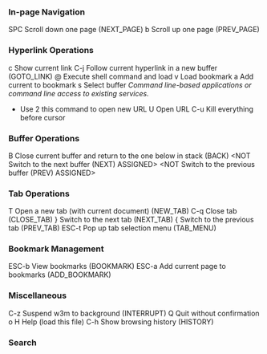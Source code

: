 ### In-page Navigation

SPC     Scroll down one page (NEXT_PAGE)
b Scroll up one page (PREV_PAGE)

### Hyperlink Operations

c Show current link
C-j  Follow current hyperlink in a new buffer (GOTO_LINK)
@	Execute shell command and load
v	Load bookmark
a	Add current to bookmark
s	Select buffer
*Command line-based applications or command line access to existing services.*

- Use 2 this command to open new URL
U	Open URL
C-u	Kill everything before cursor 

### Buffer Operations

B         Close current buffer and return to the one below in stack (BACK)
<NOT      Switch to the next buffer (NEXT)
ASSIGNED>
<NOT      Switch to the previous buffer (PREV)
ASSIGNED>


### Tab Operations

T         Open a new tab (with current document) (NEW_TAB)
C-q       Close tab (CLOSE_TAB)
}         Switch to the next tab (NEXT_TAB)
{         Switch to the previous tab (PREV_TAB)
ESC-t     Pop up tab selection menu (TAB_MENU)

### Bookmark Management

ESC-b    View bookmarks (BOOKMARK)
ESC-a    Add current page to bookmarks (ADD_BOOKMARK)

### Miscellaneous

C-z       Suspend w3m to background (INTERRUPT)
Q	Quit without confirmation o
H	Help (load this file) 
C-h       Show browsing history (HISTORY)

### Search
